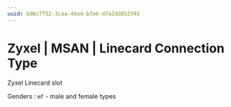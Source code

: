```yaml
---
uuid: bd6c7f52-3caa-4da4-b7a6-d7a2dd852345
---
```

# Zyxel | MSAN | Linecard Connection Type

Zyxel Linecard slot

Genders
: `mf` - male and female types
